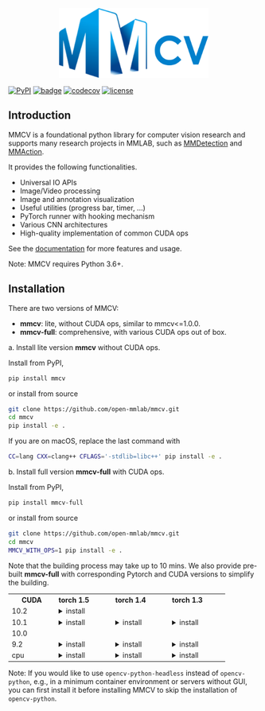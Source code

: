 <div align="center">
    <img src="https://raw.githubusercontent.com/open-mmlab/mmcv/master/docs/mmcv-logo.png" width="300"/>
</div>


[![PyPI](https://img.shields.io/pypi/v/mmcv)](https://pypi.org/project/mmcv) [![badge](https://github.com/open-mmlab/mmcv/workflows/build/badge.svg)](https://github.com/open-mmlab/mmcv/actions) [![codecov](https://codecov.io/gh/open-mmlab/mmcv/branch/master/graph/badge.svg)](https://codecov.io/gh/open-mmlab/mmcv) [![license](https://img.shields.io/github/license/open-mmlab/mmcv.svg)](https://github.com/open-mmlab/mmcv/blob/master/LICENSE)


## Introduction

MMCV is a foundational python library for computer vision research and supports many
research projects in MMLAB, such as [MMDetection](https://github.com/open-mmlab/mmdetection) and [MMAction](https://github.com/open-mmlab/mmaction).

It provides the following functionalities.

- Universal IO APIs
- Image/Video processing
- Image and annotation visualization
- Useful utilities (progress bar, timer, ...)
- PyTorch runner with hooking mechanism
- Various CNN architectures
- High-quality implementation of common CUDA ops

See the [documentation](http://mmcv.readthedocs.io/en/latest) for more features and usage.

Note: MMCV requires Python 3.6+.


## Installation

There are two versions of MMCV:
* **mmcv**: lite, without CUDA ops, similar to mmcv<=1.0.0.
* **mmcv-full**: comprehensive, with various CUDA ops out of box.

a. Install lite version **mmcv** without CUDA ops.

Install from PyPI,

```bash
pip install mmcv
```

or install from source

```bash
git clone https://github.com/open-mmlab/mmcv.git
cd mmcv
pip install -e .
```

If you are on macOS, replace the last command with

```bash
CC=lang CXX=clang++ CFLAGS='-stdlib=libc++' pip install -e .
```

b. Install full version **mmcv-full** with CUDA ops.

Install from PyPI,

```bash
pip install mmcv-full
```

or install from source

```bash
git clone https://github.com/open-mmlab/mmcv.git
cd mmcv
MMCV_WITH_OPS=1 pip install -e .
```

Note that the building process may take up to 10 mins. We also provide pre-built **mmcv-full** with corresponding Pytorch and CUDA versions to simplify the building.

<table class="docutils"><tbody><tr><th width="80"> CUDA </th><th valign="bottom" align="left" width="100">torch 1.5</th><th valign="bottom" align="left" width="100">torch 1.4</th><th valign="bottom" align="left" width="100">torch 1.3</th></tr>
<tr><td align="left">10.2</td><td align="left"><details><summary> install </summary><pre><code>pip install mmcv-full==1.0rc1+torch1.5.0+cu102 -f https://openmmlab.oss-accelerate.aliyuncs.com/mmcv/dist/index.html
</code></pre> </details> </td> <td align="left"> </td> <td align="left"> </td> </tr>
<tr><td align="left">10.1</td><td align="left"><details><summary> install </summary><pre><code> pip install mmcv-full==1.0rc1+torch1.5.0+cu101 -f https://openmmlab.oss-accelerate.aliyuncs.com/mmcv/dist/index.html
</code></pre> </details> </td> <td align="left"><details><summary> install </summary><pre><code>pip install mmcv-full==1.0rc1+torch1.4.0+cu101 -f https://openmmlab.oss-accelerate.aliyuncs.com/mmcv/dist/index.html
</code></pre> </details> </td> <td align="left"><details><summary> install </summary><pre><code>pip install mmcv-full==1.0rc1+torch1.3.0+cu101 -f https://openmmlab.oss-accelerate.aliyuncs.com/mmcv/dist/index.html
</code></pre> </details> </td></tr>
<tr><td align="left">10.0</td><td align="left"> </td><td align="left"> </td> <td align="left"> </td> </tr>
<tr><td align="left">9.2</td><td align="left"><details><summary> install </summary><pre><code> pip install mmcv-full==1.0rc1+torch1.5.0+cu92 -f https://openmmlab.oss-accelerate.aliyuncs.com/mmcv/dist/index.html
</code></pre> </details> </td> <td align="left"><details><summary> install </summary><pre><code>pip install mmcv-full==1.0rc1+torch1.4.0+cu92 -f https://openmmlab.oss-accelerate.aliyuncs.com/mmcv/dist/index.html
</code></pre> </details> </td> <td align="left"><details><summary> install </summary><pre><code>pip install mmcv-full==1.0rc1+torch1.3.0+cu92 -f https://openmmlab.oss-accelerate.aliyuncs.com/mmcv/dist/index.html
</code></pre> </details> </td></tr>
<tr><td align="left">cpu</td><td align="left"><details><summary> install </summary><pre><code> pip install mmcv-full==1.0rc1+torch1.5.0+cpu -f https://openmmlab.oss-accelerate.aliyuncs.com/mmcv/dist/index.html
</code></pre> </details> </td> <td align="left"><details><summary> install </summary><pre><code>pip install mmcv-full==1.0rc1+torch1.4.0+cpu -f https://openmmlab.oss-accelerate.aliyuncs.com/mmcv/dist/index.html
</code></pre> </details> </td> <td align="left"><details><summary> install </summary><pre><code>pip install mmcv-full==1.0rc1+torch1.3.0+cpu -f https://openmmlab.oss-accelerate.aliyuncs.com/mmcv/dist/index.html
</code></pre> </details> </td> </tr>
</tbody></table>

Note: If you would like to use `opencv-python-headless` instead of `opencv-python`,
e.g., in a minimum container environment or servers without GUI,
you can first install it before installing MMCV to skip the installation of `opencv-python`.
